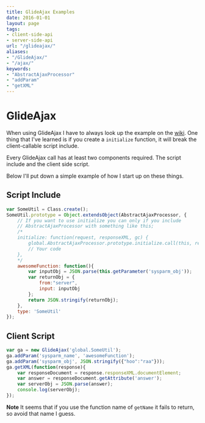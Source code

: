 ```yaml
---
title: GlideAjax Examples
date: 2016-01-01
layout: page
tags:
- client-side-api
- server-side-api
url: "/glideajax/"
aliases:
- "/GlideAjax/"
- "/ajax/"
keywords:
- "AbstractAjaxProcessor"
- "addParam"
- "getXML"
---
```

# GlideAjax

When using GlideAjax I have to always look up the example on the [wiki](http://wiki.servicenow.com/index.php?title=GlideAjax).  One thing that I've learned is if you create a `initialize` function, it will break the client-callable script include.

Every GlideAjax call has at least two components required.  The script include and the client side script.
<!--more-->

Below I'll put down a simple example of how I start up on these things.

## Script Include

```js
var SomeUtil = Class.create();
SomeUtil.prototype = Object.extendsObject(AbstractAjaxProcessor, {
    // If you want to use initialize you can only if you include
    // AbstractAjaxProcessor with something like this;
    /*
    initialize: function(request, responseXML, gc) {
        global.AbstractAjaxProcessor.prototype.initialize.call(this, request, responseXML, gc);
        // Your code
    },
    */
    awesomeFunction: function(){
        var inputObj = JSON.parse(this.getParameter('sysparm_obj'));
        var returnObj = {
            from:"server",
            input: inputObj
        };
        return JSON.stringify(returnObj);
    },
    type: 'SomeUtil'
});
```

## Client Script

```js
var ga = new GlideAjax('global.SomeUtil');
ga.addParam('sysparm_name', 'awesomeFunction');
ga.addParam('sysparm_obj', JSON.stringify({"hoo":"raa"}));
ga.getXML(function(response){
    var responseDocument = response.responseXML.documentElement;
    var answer = responseDocument.getAttribute('answer');
    var serverObj = JSON.parse(answer);
    console.log(serverObj);
});
```

**Note** It seems that if you use the function name of `getName` it fails to return, so avoid that name I guess.
